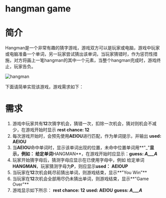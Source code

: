 hangman game
============
# 简介

Hangman是一个非常有趣的猜字游戏，游戏双方可以是玩家或电脑，游戏中玩家或电脑准备一个单词，另一玩家尝试猜出该单词，当玩家猜错时，作为惩罚性措施，对方将画上一笔hangman的其中一个元素，当整个hangman完成时，游戏终止，玩家告负。

![hangman](https://upload.wikimedia.org/wikipedia/commons/thumb/6/6e/Hangman.svg/108px-Hangman.svg.png)

下面请简单实现该游戏，游戏需求如下：

# 需求
1. 游戏中玩家共有**12**次猜字机会，猜错一次，扣除一次机会，猜对则机会不减少，在游戏开始时显示
   **rest chance: 12**
2. 每次游戏开始时，会预先使用**AEIOU**进行匹配，作为单词提示，并输出
   **used: AEIOU**
3. 当**AEIOU**命中单词时，显示该单词出现的位置，未命中位置单词用**"_"**显示，例如：
   给定单词**HANGMAN**，在游戏开始时应显示：**guess: _A___A_**
4. 玩家开始猜字母后，猜测字母应显示在已使用字母中，例如
   给定单词**HANGMAN**，玩家猜测字母为**P**，则应显示**used： AEIOUP**
5. 当玩家在**12**次机会耗尽前猜出单词，则游戏结束，显示**"You Win"**
6. 当玩家在**12**次机会全部用尽仍未猜出单词，则游戏结束，显示**"Game Over"**
7. 游戏显示如下所示：
   **rest chance: 12**
   **used: AEIOU**
   **guess: _A___A_**
